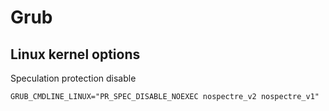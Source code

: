 # Grub
## Linux kernel options
Speculation protection disable
```
GRUB_CMDLINE_LINUX="PR_SPEC_DISABLE_NOEXEC nospectre_v2 nospectre_v1"
```
